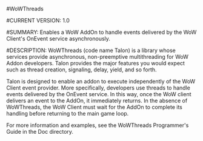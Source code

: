 #WoWThreads

#CURRENT VERSION: 1.0
 
#SUMMARY: Enables a WoW AddOn to handle events delivered by the WoW Client's OnEvent service
asynchronously.

#DESCRIPTION: WoWThreads (code name Talon) is a library whose services provide asynchronous, non-preemptive multithreading for WoW Addon developers. Talon provides the major features you would expect such as thread creation, signaling, delay, yield, and so forth.

Talon is designed to enable an addon to execute independently of the WoW Client event provider. More specifically, developers use threads to handle events delivered by the OnEvent service. In this way, once the WoW client delivers an event to the AddOn, it immediately returns. In the absence of WoWThreads, the WoW Client must wait for the AddOn to complete its handling before returning to the main game loop.

For more information and examples, see the WoWThreads Programmer's Guide in the Doc directory.
